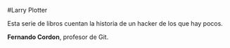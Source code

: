#Larry Plotter

Esta serie de libros cuentan la historia de un hacker de los que hay pocos.

**Fernando Cordon**, profesor de Git.